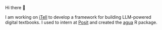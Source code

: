 Hi there :wave:

I am working on [iTell](https://github.com/learlab/itell-strapi-demo) to develop a framework for building LLM-powered digital textbooks. I used to intern at [Posit](https://posit.co/)
and created the [agua](https://github.com/tidymodels/agua) R package. 
